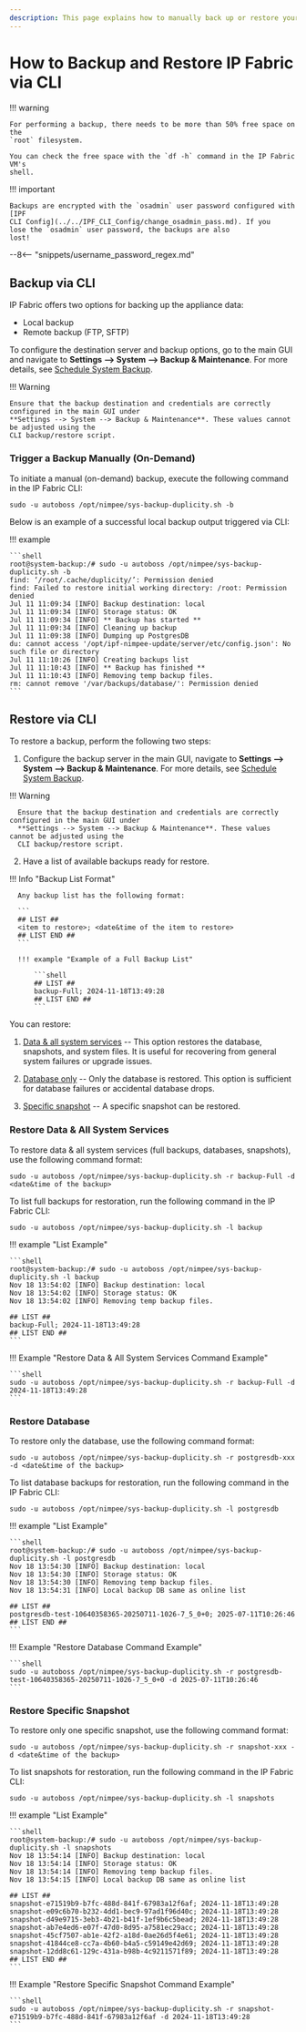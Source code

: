 ```yaml
---
description: This page explains how to manually back up or restore your IP Fabric data via CLI.
---
```


# How to Backup and Restore IP Fabric via CLI

!!! warning

    For performing a backup, there needs to be more than 50% free space on the
    `root` filesystem.

    You can check the free space with the `df -h` command in the IP Fabric VM's
    shell.

!!! important

    Backups are encrypted with the `osadmin` user password configured with [IPF
    CLI Config](../../IPF_CLI_Config/change_osadmin_pass.md). If you lose the `osadmin` user password, the backups are also
    lost!

--8<-- "snippets/username_password_regex.md"

## Backup via CLI

IP Fabric offers two options for backing up the appliance data:

- Local backup
- Remote backup (FTP, SFTP)

To configure the destination server and backup options, go to the main GUI and navigate to
**Settings --> System --> Backup & Maintenance**. For more details, see
[Schedule System Backup](../../../IP_Fabric_Settings/system/Backup_and_Maintenance/system_backup.md).

!!! Warning

    Ensure that the backup destination and credentials are correctly configured in the main GUI under
    **Settings --> System --> Backup & Maintenance**. These values cannot be adjusted using the
    CLI backup/restore script.

### Trigger a Backup Manually (On-Demand)

To initiate a manual (on-demand) backup, execute the following command in the IP Fabric CLI:

```shell
sudo -u autoboss /opt/nimpee/sys-backup-duplicity.sh -b
```

Below is an example of a successful local backup output triggered via CLI:

!!! example

    ```shell
    root@system-backup:/# sudo -u autoboss /opt/nimpee/sys-backup-duplicity.sh -b
    find: ‘/root/.cache/duplicity/’: Permission denied
    find: Failed to restore initial working directory: /root: Permission denied
    Jul 11 11:09:34 [INFO] Backup destination: local
    Jul 11 11:09:34 [INFO] Storage status: OK
    Jul 11 11:09:34 [INFO] ** Backup has started **
    Jul 11 11:09:34 [INFO] Cleaning up backup
    Jul 11 11:09:38 [INFO] Dumping up PostgresDB
    du: cannot access '/opt/ipf-nimpee-update/server/etc/config.json': No such file or directory
    Jul 11 11:10:26 [INFO] Creating backups list
    Jul 11 11:10:43 [INFO] ** Backup has finished **
    Jul 11 11:10:43 [INFO] Removing temp backup files.
    rm: cannot remove '/var/backups/database/': Permission denied
    ```

## Restore via CLI

To restore a backup, perform the following two steps:

1. Configure the backup server in the main GUI, navigate to
**Settings --> System --> Backup & Maintenance**. For more details, see
[Schedule System Backup](../../../IP_Fabric_Settings/system/Backup_and_Maintenance/system_backup.md).

  !!! Warning

      Ensure that the backup destination and credentials are correctly configured in the main GUI under
      **Settings --> System --> Backup & Maintenance**. These values cannot be adjusted using the
      CLI backup/restore script.

2. Have a list of available backups ready for restore.

  !!! Info "Backup List Format"

      Any backup list has the following format:
      
      ```
      ## LIST ##
      <item to restore>; <date&time of the item to restore>
      ## LIST END ##
      ```

      !!! example "Example of a Full Backup List"

          ```shell
          ## LIST ##
          backup-Full; 2024-11-18T13:49:28
          ## LIST END ##
          ```

You can restore:

1. [Data & all system services](#restore-data-all-system-services) -- This option restores the database, snapshots, and system files. It is useful for recovering from general system failures or upgrade issues.

2. [Database only](#restore-database) -- Only the database is restored. This option is sufficient for database failures or accidental database drops.

3. [Specific snapshot](#restore-specific-snapshot) -- A specific snapshot can be restored.


### Restore Data & All System Services

To restore data & all system services (full backups, databases, snapshots), use the following command format:

```shell
sudo -u autoboss /opt/nimpee/sys-backup-duplicity.sh -r backup-Full -d <date&time of the backup>
```

To list full backups for restoration, run the following command in the IP Fabric CLI:

```shell
sudo -u autoboss /opt/nimpee/sys-backup-duplicity.sh -l backup
```

!!! example "List Example"

    ```shell
    root@system-backup:/# sudo -u autoboss /opt/nimpee/sys-backup-duplicity.sh -l backup
    Nov 18 13:54:02 [INFO] Backup destination: local
    Nov 18 13:54:02 [INFO] Storage status: OK
    Nov 18 13:54:02 [INFO] Removing temp backup files.

    ## LIST ##
    backup-Full; 2024-11-18T13:49:28
    ## LIST END ##
    ```

!!! Example "Restore Data & All System Services Command Example"

    ```shell
    sudo -u autoboss /opt/nimpee/sys-backup-duplicity.sh -r backup-Full -d 2024-11-18T13:49:28
    ```

### Restore Database

To restore only the database, use the following command format:

```shell
sudo -u autoboss /opt/nimpee/sys-backup-duplicity.sh -r postgresdb-xxx -d <date&time of the backup>
```

To list database backups for restoration, run the following command in the IP Fabric CLI:

```shell
sudo -u autoboss /opt/nimpee/sys-backup-duplicity.sh -l postgresdb
```

!!! example "List Example"

    ```shell
    root@system-backup:/# sudo -u autoboss /opt/nimpee/sys-backup-duplicity.sh -l postgresdb
    Nov 18 13:54:30 [INFO] Backup destination: local
    Nov 18 13:54:30 [INFO] Storage status: OK
    Nov 18 13:54:30 [INFO] Removing temp backup files.
    Nov 18 13:54:31 [INFO] Local backup DB same as online list

    ## LIST ##
    postgresdb-test-10640358365-20250711-1026-7_5_0+0; 2025-07-11T10:26:46
    ## LIST END ##
    ```

!!! Example "Restore Database Command Example"

    ```shell
    sudo -u autoboss /opt/nimpee/sys-backup-duplicity.sh -r postgresdb-test-10640358365-20250711-1026-7_5_0+0 -d 2025-07-11T10:26:46
    ```

### Restore Specific Snapshot

To restore only one specific snapshot, use the following command format:

```shell
sudo -u autoboss /opt/nimpee/sys-backup-duplicity.sh -r snapshot-xxx -d <date&time of the backup>
```
To list snapshots for restoration, run the following command in the IP Fabric CLI:

```shell
sudo -u autoboss /opt/nimpee/sys-backup-duplicity.sh -l snapshots
```

!!! example "List Example"

    ```shell
    root@system-backup:/# sudo -u autoboss /opt/nimpee/sys-backup-duplicity.sh -l snapshots
    Nov 18 13:54:14 [INFO] Backup destination: local
    Nov 18 13:54:14 [INFO] Storage status: OK
    Nov 18 13:54:14 [INFO] Removing temp backup files.
    Nov 18 13:54:15 [INFO] Local backup DB same as online list

    ## LIST ##
    snapshot-e71519b9-b7fc-488d-841f-67983a12f6af; 2024-11-18T13:49:28
    snapshot-e09c6b70-b232-4dd1-bec9-97ad1f96d40c; 2024-11-18T13:49:28
    snapshot-d49e9715-3eb3-4b21-b41f-1ef9b6c5bead; 2024-11-18T13:49:28
    snapshot-ab7e4ed6-e07f-47d0-8d95-a7581ec29acc; 2024-11-18T13:49:28
    snapshot-45cf7507-ab1e-42f2-a18d-0ae26d5f4e61; 2024-11-18T13:49:28
    snapshot-41844ce8-cc7a-4b60-b4a5-c59149e42d69; 2024-11-18T13:49:28
    snapshot-12dd8c61-129c-431a-b98b-4c9211571f89; 2024-11-18T13:49:28
    ## LIST END ##
    ```

!!! Example "Restore Specific Snapshot Command Example"

    ```shell
    sudo -u autoboss /opt/nimpee/sys-backup-duplicity.sh -r snapshot-e71519b9-b7fc-488d-841f-67983a12f6af -d 2024-11-18T13:49:28
    ```
